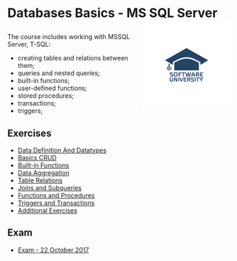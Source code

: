 # <p align="left">Databases Basics - MS SQL Server<a href="https://softuni.bg/trainings/1747/databases-basics-mssql-server-september-2017/"><img src="https://github.com/girginchev/SoftUni-Courses/blob/master/ProgrammingBasics/Exam_20170319/Bills/bin/Debug/softUniLogo.png" alt="Softuni logo" width="200" align="right"></a><p>


The course includes working with MSSQL Server, T-SQL:
- creating tables and relations between them;
- queries and nested queries;
- built-in functions;
- user-defined functions;
- stored procedures;
- transactions;
- triggers;

## Exercises
- <a href="https://github.com/girginchev/DataBase-SoftUni-Courses/tree/master/Database-Basics-MSSQL/Exercises/Data-Definition-And-Datatypes" > Data Definition And Datatypes </a> 
- <a href="https://github.com/girginchev/DataBase-SoftUni-Courses/tree/master/Database-Basics-MSSQL/Exercises/Basic-CRUD" > Basics CRUD </a> 
- <a href="https://github.com/girginchev/DataBase-SoftUni-Courses/tree/master/Database-Basics-MSSQL/Exercises/Built-in%20Functions" > Built-in Functions </a> 
- <a href="https://github.com/girginchev/DataBase-SoftUni-Courses/tree/master/Database-Basics-MSSQL/Exercises/Data-Aggregation" > Data Aggregation </a> 
- <a href="https://github.com/girginchev/DataBase-SoftUni-Courses/tree/master/Database-Basics-MSSQL/Exercises/Table-Relations" > Table Relations  </a> 
- <a href="https://github.com/girginchev/DataBase-SoftUni-Courses/tree/master/Database-Basics-MSSQL/Exercises/Joins-Subqueries" > Joins and Subqueries </a> 
- <a href="https://github.com/girginchev/DataBase-SoftUni-Courses/tree/master/Database-Basics-MSSQL/Exercises/Functions-and-Procedures" > Functions and Procedures </a> 
- <a href="https://github.com/girginchev/DataBase-SoftUni-Courses/tree/master/Database-Basics-MSSQL/Exercises/Triggers-and-Transactions" > Triggers and Transactions </a> 
- <a href="https://github.com/girginchev/DataBase-SoftUni-Courses/tree/master/Database-Basics-MSSQL/Exercises/Additional-Exercises" > Additional Exercises </a> 


## Exam

* [Exam - 22 October 2017](https://github.com/girginchev/DataBase-SoftUni-Courses/tree/master/Database-Basics-MSSQL/Exam_20171022)


